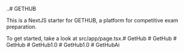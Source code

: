 ..# GETHUB

This is a NextJS starter for GETHUB, a platform for competitive exam preparation.

To get started, take a look at src/app/page.tsx.#   G e t H u b  
 #   G e t H u b  
 #   G e t H u b  
 #   G e t H u b 1 . 0  
 #   G e t H u b 1 . 0  
 #   G e t H u b A i  
 